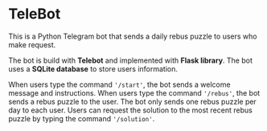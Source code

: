 # TeleBot

This is a Python Telegram bot that sends a daily rebus puzzle to users who make request. 

The bot is build with **Telebot** and implemented with **Flask library**.
The bot uses a **SQLite database** to store users information.

When users type the command `'/start'`, the bot sends a welcome message and instructions.
When users type the command `'/rebus'`, the bot sends a rebus puzzle to the user.
The bot only sends one rebus puzzle per day to each user.
Users can request the solution to the most recent rebus puzzle by typing the command `'/solution'`.
